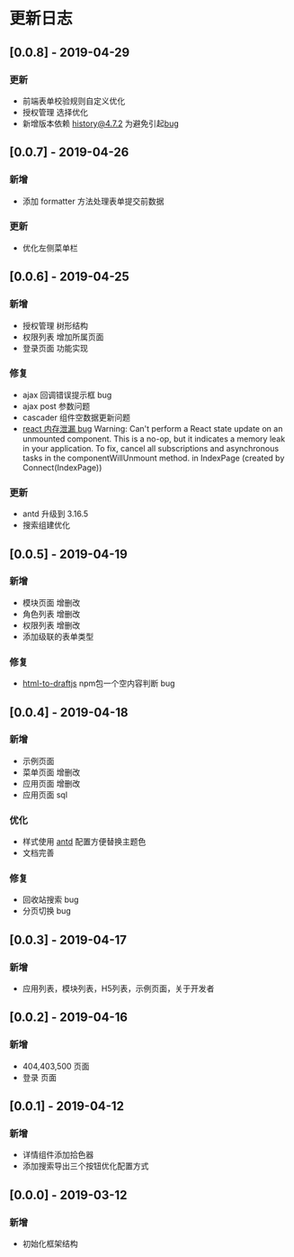 # 更新日志

## [0.0.8] - 2019-04-29 
### 更新
* 前端表单校验规则自定义优化
* 授权管理 选择优化
* 新增版本依赖 history@4.7.2 为避免引起[bug](https://github.com/ReactTraining/history/issues/677)

## [0.0.7] - 2019-04-26
### 新增
* 添加 formatter 方法处理表单提交前数据
### 更新
* 优化左侧菜单栏

## [0.0.6] - 2019-04-25
### 新增
* 授权管理 树形结构
* 权限列表 增加所属页面
* 登录页面 功能实现
### 修复
* ajax 回调错误提示框 bug
* ajax post 参数问题
* cascader 组件空数据更新问题
* [react 内存泄漏 bug](https://blog.csdn.net/softwarenb/article/details/81123389) Warning: Can't perform a React state update on an unmounted component. This is a no-op, but it indicates a memory leak in your application. To fix, cancel all subscriptions and asynchronous tasks in the componentWillUnmount method.
 in IndexPage (created by Connect(IndexPage))
### 更新
* antd 升级到 3.16.5
* 搜索组建优化

## [0.0.5] - 2019-04-19
### 新增
* 模块页面 增删改
* 角色列表 增删改
* 权限列表 增删改
* 添加级联的表单类型
### 修复
* [html-to-draftjs](https://github.com/jpuri/html-to-draftjs/issues/5) npm包一个空内容判断 bug

## [0.0.4] - 2019-04-18
### 新增
* 示例页面
* 菜单页面 增删改
* 应用页面 增删改
* 应用页面 sql
### 优化
* 样式使用 [antd](https://ant.design/docs/react/customize-theme-cn) 配置方便替换主题色
* 文档完善
### 修复
* 回收站搜索 bug
* 分页切换 bug

## [0.0.3] - 2019-04-17
### 新增
* 应用列表，模块列表，H5列表，示例页面，关于开发者

## [0.0.2] - 2019-04-16
### 新增
* 404,403,500 页面
* 登录 页面

## [0.0.1] - 2019-04-12
### 新增
* 详情组件添加拾色器
* 添加搜索导出三个按钮优化配置方式

## [0.0.0] - 2019-03-12
### 新增
* 初始化框架结构 

